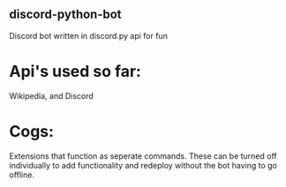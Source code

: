 ## discord-python-bot
Discord bot written in discord.py api for fun

# Api's used so far:
Wikipedia, and Discord

# Cogs:
Extensions that function as seperate commands. 
These can be turned off individually to add functionality
and redeploy without the bot having to go offline.
